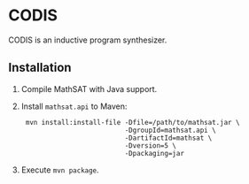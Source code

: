 # CODIS

CODIS is an inductive program synthesizer.

## Installation

1. Compile MathSAT with Java support.
2. Install `mathsat.api` to Maven:

        mvn install:install-file -Dfile=/path/to/mathsat.jar \
                                 -DgroupId=mathsat.api \
                                 -DartifactId=mathsat \
                                 -Dversion=5 \
                                 -Dpackaging=jar
3. Execute `mvn package`.
